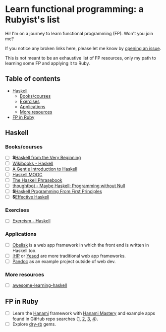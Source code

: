 <!-- omit in toc -->
# Learn functional programming: a Rubyist's list

Hi! I'm on a journey to learn functional programming (FP). Won't you join me?

If you notice any broken links here, please let me know by [opening an issue](https://github.com/fpsvogel/learn-functional-programming/issues/new).

This is not meant to be an exhaustive list of FP resources, only my path to learning some FP and applying it to Ruby.

<!-- omit in toc -->
## Table of contents

- [Haskell](#haskell)
  - [Books/courses](#bookscourses)
  - [Exercises](#exercises)
  - [Applications](#applications)
  - [More resources](#more-resources)
- [FP in Ruby](#fp-in-ruby)

## Haskell

### Books/courses

- [ ] 💲[Haskell from the Very Beginning](https://www.haskellfromtheverybeginning.com/)
- [ ] [Wikibooks - Haskell](https://en.wikibooks.org/wiki/Haskell)
- [ ] [A Gentle Introduction to Haskell](https://www.haskell.org/tutorial/)
- [ ] [Haskell MOOC](https://haskell.mooc.fi/)
- [ ] [The Haskell Phrasebook](https://typeclasses.com/phrasebook)
- [ ] [thoughtbot - Maybe Haskell: Programming without Null](https://github.com/thoughtbot/maybe_haskell)
- [ ] 💲[Haskell Programming From First Principles](https://haskellbook.com/)
- [ ] 💲[Effective Haskell](https://pragprog.com/titles/rshaskell/effective-haskell/)

### Exercises

- [ ] [Exercism - Haskell](https://exercism.org/tracks/haskell)

### Applications

- [ ] [Obelisk](https://github.com/obsidiansystems/obelisk) is a web app framework in which the front end is written in Haskell too.
- [ ] [IHP](https://ihp.digitallyinduced.com/) or [Yesod](https://www.yesodweb.com/) are more traditional web app frameworks.
- [ ] [Pandoc](https://github.com/jgm/pandoc) as an example project outside of web dev.

### More resources

- [ ] [awesome-learning-haskell](https://github.com/tweag/awesome-learning-haskell)

## FP in Ruby

- [ ] Learn the [Hanami](https://hanamirb.org/) framework with [Hanami Mastery](https://hanamimastery.com) and example apps found in GitHub repo searches ([1](https://github.com/search?q=hanami+example+pushed%3A%3E2022-01-01&type=repositories), [2](https://github.com/search?q=hanami+app+pushed%3A%3E2022-01-01&type=repositories), [3](https://github.com/search?q=hanami+application+pushed%3A%3E2022-01-01&type=repositories), [4](https://github.com/search?q=hanami+software+pushed%3A%3E2022-01-01&type=repositories)).
- [ ] Explore [dry-rb](https://dry-rb.org/) gems.

